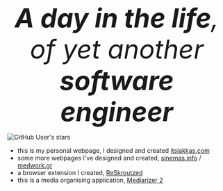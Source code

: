 <div align="center" style="display: flex; justify-content: center; align-items: center; width: 100%; font-size: 60px;">
  <i><b>A day in the life</b>, of yet another <b>software engineer</b></i>
</div>

![GitHub User's stars](https://img.shields.io/github/stars/keybraker)
* this is my personal webpage, I designed and created [itsiakkas.com](https://itsiakkas.com)
* some more webpages I've designed and created, [sinemas.info](https://sinemas.info) / [medwork.gr](https://medwork.gr)
* a browser extension I created, [ReSkroutzed](https://github.com/keybraker/reSkroutzed)
* this is a media organising application, [Mediarizer 2](https://github.com/keybraker/mediarizer-2) 
